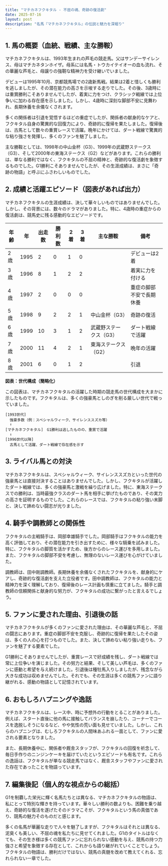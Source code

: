 ```yaml
---
title: "マチカネフクキタル - 不屈の魂、奇跡の復活劇"
date: 2025-07-16
layout: post
description: "名馬『マチカネフクキタル』の伝説と魅力を深堀り"
---
```


## 1. 馬の概要（血統、戦績、主な勝鞍）

マチカネフクキタルは、1993年生まれの芦毛の競走馬。父はサンデーサイレンス、母はマチカネタンホイザ。母系には名馬・トウカイテイオーの血も流れ、その華麗な芦毛と、母譲りの強靭な精神力を受け継いでいました。  

デビューは1995年10月、京都競馬場での2歳新馬戦。結果は2着と惜しくも勝利を逃しましたが、その潜在能力の高さを示唆する走りでした。その後、3歳時には重賞勝利こそありませんでしたが、着実に力をつけ、クラシック戦線では上位争いに加わる存在感を示しました。しかし、4歳時に深刻な脚部不安に見舞われ、長期休養を余儀なくされます。

多くの関係者は引退を覚悟するほどの重症でしたが、関係者の献身的なケアと、フクキタル自身の驚異的な回復力により、奇跡的に復帰を果たしました。復帰後は、古馬として数々の重賞レースで活躍。晩年にかけては、ダート戦線で驚異的な粘り強さを発揮し、多くのファンを魅了しました。

主な勝鞍としては、1998年の中山金杯（G3）、1999年の武蔵野ステークス（G3）、そして2000年の東海ステークス（G2）などがあります。これらの勝利は、単なる勝利ではなく、フクキタルの不屈の精神と、奇跡的な復活劇を象徴するものでした。G1勝利こそありませんでしたが、その生涯成績は、まさに「奇跡の物語」と呼ぶにふさわしいものでした。


## 2. 成績と活躍エピソード（図表があれば出力）

マチカネフクキタルの生涯成績は、決して華々しいものではありませんでした。しかし、その背景には、数々のドラマがありました。特に、4歳時の重症からの復活劇は、競馬史に残る感動的なエピソードです。

| 年齢 | 年 | 出走数 | 勝利数 | 2着 | 3着 | 主な勝鞍 | 備考 |
|---|---|---|---|---|---|---|---|
| 2歳 | 1995 | 2 | 0 | 1 | 0 |  | デビューは2着 |
| 3歳 | 1996 | 8 | 1 | 2 | 2 |  | 着実に力を付ける |
| 4歳 | 1997 | 2 | 0 | 0 | 0 |  | 重症の脚部不安で長期休養 |
| 5歳 | 1998 | 9 | 2 | 2 | 1 | 中山金杯（G3） | 奇跡の復活 |
| 6歳 | 1999 | 10 | 3 | 1 | 2 | 武蔵野ステークス（G3） | ダート戦線で活躍 |
| 7歳 | 2000 | 11 | 4 | 2 | 1 | 東海ステークス（G2） | 晩年の活躍 |
| 8歳 | 2001 | 6 | 0 | 1 | 2 |  | 引退 |


**図表：世代構成（簡略化）**

この図表は、マチカネフクキタルの活躍した時期の競走馬の世代構成を大まかに示したものです。フクキタルは、多くの強豪馬としのぎを削る厳しい世代で戦っていました。

```
[1993世代]
  強豪多数（例：スペシャルウィーク、サイレンススズカ等）
  ↑
[マチカネフクキタル]　G1勝利は逃したものの、重賞で活躍
  ↓
[1996世代以降]
  古馬として活躍、ダート戦線で存在感を示す
```


## 3. ライバル馬との対決

マチカネフクキタルは、スペシャルウィーク、サイレンススズカといった世代の強豪馬とは直接対決することはありませんでした。しかし、フクキタルが活躍したダート戦線では、多くの強豪馬と激戦を繰り広げました。特に、東海ステークスでの勝利は、当時最強クラスのダート馬を相手に挙げたものであり、その実力の高さを証明するものでした。これらのレースでは、フクキタルの粘り強い末脚と、決して諦めない闘志が光りました。


## 4. 騎手や調教師との関係性

フクキタルの主戦騎手は、岡部幸雄騎手でした。岡部騎手はフクキタルの能力を高く評価しており、その潜在能力を引き出すために、様々な騎乗を試みました。特に、フクキタルの脚質を活かすため、後方からのレース運びを多用しました。また、フクキタルの脚部不安を考慮し、無理のないレース運びを心がけていました。

調教師は、田中剛調教師。長期休養を余儀なくされたフクキタルを、献身的にケアし、奇跡的な復活劇を支えた立役者です。田中調教師は、フクキタルの能力と精神力を深く理解しており、復帰後のレース計画も慎重に立てました。騎手と調教師の信頼関係と献身的な努力が、フクキタルの成功に繋がったと言えるでしょう。


## 5. ファンに愛された理由、引退後の話

マチカネフクキタルが多くのファンに愛された理由は、その華麗な芦毛と、不屈の闘志にあります。重症の脚部不安を克服し、奇跡的に復帰を果たしたその姿は、多くの人の心を打つものでした。また、決して諦めない粘り強い走りも、ファンを魅了する要素でした。

G1勝利こそありませんでしたが、重賞レースで好成績を残し、ダート戦線では常に上位争いを演じました。その努力と結果、そして美しい芦毛は、多くのファンに感動と希望を与え続けました。引退後は種牡馬入りしましたが、残念ながら大きな成功は収めませんでした。それでも、その生涯は多くの競馬ファンに語り継がれる、感動の物語として記憶されています。


## 6. おもしろハプニングや逸話

マチカネフクキタルは、レース中、時に予想外の行動をとることがありました。例えば、スタート直後に他の馬に接触してバランスを崩したり、コーナーでコースを逸脱しそうになるなど、やや気性の荒い面も見せていました。しかし、これらのハプニングは、むしろフクキタルの人間味あふれる一面として、ファンに愛される要素となりました。

また、長期休養中に、関係者や厩舎スタッフが、フクキタルの回復を祈念して、毎日手作りのニンジンケーキを届けていたというエピソードも有名です。これらの逸話は、フクキタルが単なる競走馬ではなく、厩舎スタッフやファンに愛された存在であったことを物語っています。


## 7. 編集後記（個人的な視点からの総括）

G1を制覇した栄光に輝く名馬たちとは異なる、マチカネフクキタルの物語は、私にとって特別な輝きを持っています。華々しい勝利の数よりも、困難を乗り越え、奇跡的な復活を遂げたそのドラマこそが、フクキタルという馬の真価であり、競馬の魅力そのものだと感じます。

多くの名馬が華麗な走りで人々を魅了しますが、フクキタルはそれとは異なる、泥臭くも美しい、不屈の魂を私たちに見せてくれました。G1のタイトルはなくても、その生き様は多くの競馬ファンに忘れられない感動を与え、競馬の持つ力強さと希望を象徴する存在として、これからも語り継がれていくことでしょう。  フクキタルの物語は、勝利だけではない、競馬の真髄を改めて教えてくれる、忘れられない一章でした。

